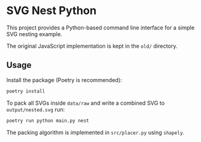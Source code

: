# SVG Nest Python

This project provides a Python-based command line interface for a simple SVG nesting example.

The original JavaScript implementation is kept in the `old/` directory.

## Usage

Install the package (Poetry is recommended):

```bash
poetry install
```

To pack all SVGs inside `data/raw` and write a combined SVG to `output/nested.svg` run:

```bash
poetry run python main.py nest
```

The packing algorithm is implemented in `src/placer.py` using `shapely`.
